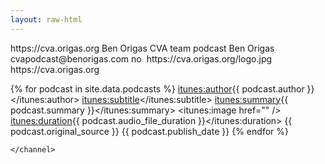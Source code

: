 ```yaml
---
layout: raw-html
---
```

<?xml version="1.0" encoding="UTF-8"?>
<rss xmlns:itunes="http://www.itunes.com/dtds/podcast-1.0.dtd" version="2.0">
    <channel>
        <title>CVA Basketball</title>
        <link>https://cva.origas.org</link>
        <language></language>
        <copyright></copyright>
        <itunes:subtitle></itunes:subtitle>
        <itunes:author>Ben Origas</itunes:author>
        <itunes:summary>CVA team podcast</itunes:summary>  
        <itunes:owner>
            <itunes:name>Ben Origas</itunes:name>
            <itunes:email>cvapodcast@benorigas.com</itunes:email>
        </itunes:owner>
        <itunes:image href="https://cva.origas.org/logo.jpg" />
        <itunes:category text="Sports &amp; Recreation"/>
        <itunes:explicit>no</itunes:explicit>
        <image>
            <title>CVA Basketball</title>
            <url>https://cva.origas.org/logo.jpg</url>
            <link>https://cva.origas.org</link>
	    </image>
        
{% for podcast in site.data.podcasts %}
        <item>
            <title>{{ podcast.title }}</title>
            <itunes:author>{{ podcast.author }}</itunes:author>
            <itunes:subtitle></itunes:subtitle>
            <itunes:summary>{{ podcast.summary }}</itunes:summary>
            <itunes:image href="" />
            <enclosure url="{{ podcast.audio_file }}" length="{{ podcast.audio_file_length }}" type="{{ podcast.audio_file_duration }}"/>
            <itunes:duration>{{ podcast.audio_file_duration }}</itunes:duration>
            <guid>{{ podcast.original_source }}</guid>
            <pubDate>{{ podcast.publish_date }}</pubDate>
        </item>
{% endfor %}

    </channel>
</rss>